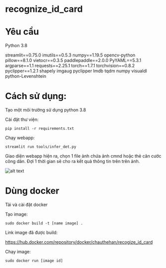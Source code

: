 # recognize_id_card

# Yêu cầu
Python 3.8

streamlit==0.75.0
imutils==0.5.3
numpy==1.19.5
opencv-python
pillow==8.1.0
vietocr==0.3.5
paddlepaddle==2.0.0
PyYAML==5.3.1
argparse==1.1
requests==2.25.1
torch==1.7.1
torchvision==0.8.2
pyclipper==1.2.1
shapely
imgaug
pyclipper
lmdb
tqdm
numpy
visualdl
python-Levenshtein

# Cách sử dụng:
Tạo một môi trường sử dụng python 3.8

Cài đặt thư viện:

```
pip install -r requirements.txt
```
Chạy webapp:

```
streamlit run tools/infer_det.py
```

Giao diện webapp hiện ra, chọn 1 file ảnh chứa ảnh cmnd hoặc thẻ căn cước công dân. Đợi 1 thời gian sẽ cho ra kết quả thông tin trên trên ảnh.

![alt text](https://git.meditech.vn/chauthehan/recognize_id_card/tree/master/output/demo.png)

# Dùng docker
Tải và cài đặt docker

Tạo image:

```
sudo docker build -t [name image] .
```

Link image đã được build:

https://hub.docker.com/repository/docker/chauthehan/recogize_id_card

Chạy image:

```
sudo docker run [image id] 
```


